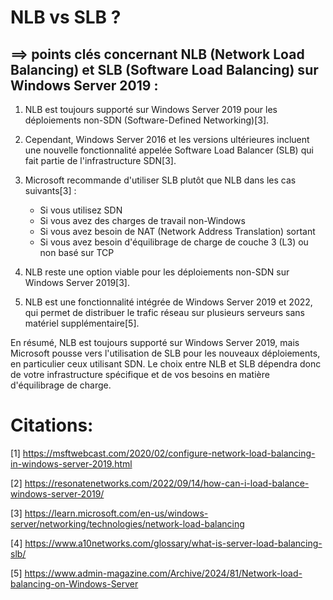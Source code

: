 # NLB vs SLB ?

## ==> points clés concernant NLB (Network Load Balancing) et SLB (Software Load Balancing) sur Windows Server 2019 :

1. NLB est toujours supporté sur Windows Server 2019 pour les déploiements non-SDN (Software-Defined Networking)[3].

2. Cependant, Windows Server 2016 et les versions ultérieures incluent une nouvelle fonctionnalité appelée Software Load Balancer (SLB) qui fait partie de l'infrastructure SDN[3].

3. Microsoft recommande d'utiliser SLB plutôt que NLB dans les cas suivants[3] :
   - Si vous utilisez SDN
   - Si vous avez des charges de travail non-Windows
   - Si vous avez besoin de NAT (Network Address Translation) sortant
   - Si vous avez besoin d'équilibrage de charge de couche 3 (L3) ou non basé sur TCP

4. NLB reste une option viable pour les déploiements non-SDN sur Windows Server 2019[3].

5. NLB est une fonctionnalité intégrée de Windows Server 2019 et 2022, qui permet de distribuer le trafic réseau sur plusieurs serveurs sans matériel supplémentaire[5].

En résumé, NLB est toujours supporté sur Windows Server 2019, mais Microsoft pousse vers l'utilisation de SLB pour les nouveaux déploiements, en particulier ceux utilisant SDN. Le choix entre NLB et SLB dépendra donc de votre infrastructure spécifique et de vos besoins en matière d'équilibrage de charge.

# Citations:

[1] https://msftwebcast.com/2020/02/configure-network-load-balancing-in-windows-server-2019.html

[2] https://resonatenetworks.com/2022/09/14/how-can-i-load-balance-windows-server-2019/

[3] https://learn.microsoft.com/en-us/windows-server/networking/technologies/network-load-balancing

[4] https://www.a10networks.com/glossary/what-is-server-load-balancing-slb/

[5] https://www.admin-magazine.com/Archive/2024/81/Network-load-balancing-on-Windows-Server
